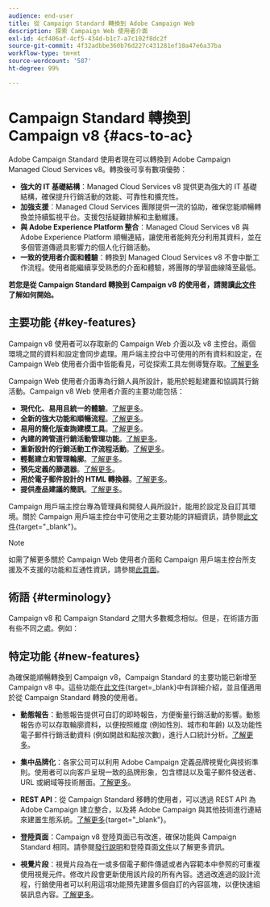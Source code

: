 ```yaml
---
audience: end-user
title: 從 Campaign Standard 轉換到 Adobe Campaign Web
description: 探索 Campaign Web 使用者介面
exl-id: 4cf406af-4cf5-434d-b1c7-a7c102f8dc2f
source-git-commit: 4f32adbbe360b76d227c431281ef10a47e6a37ba
workflow-type: tm+mt
source-wordcount: '587'
ht-degree: 99%

---
```


# Campaign Standard 轉換到 Campaign v8 {#acs-to-ac}

Adobe Campaign Standard 使用者現在可以轉換到 Adobe Campaign Managed Cloud Services v8。轉換後可享有數項優勢：

* **強大的 IT 基礎結構**：Managed Cloud Services v8 提供更為強大的 IT 基礎結構，確保提升行銷活動的效能、可靠性和擴充性。
* **加強支援**：Managed Cloud Services 團隊提供一流的協助，確保您能順暢轉換並持續監視平台。支援包括疑難排解和主動維護。
* **與 Adobe Experience Platform 整合**：Managed Cloud Services v8 與 Adobe Experience Platform 順暢連結，讓使用者能夠充分利用其資料，並在多個管道傳遞具影響力的個人化行銷活動。
* **一致的使用者介面和體驗**：轉換到 Managed Cloud Services v8 不會中斷工作流程。使用者能繼續享受熟悉的介面和體驗，將團隊的學習曲線降至最低。

**若您是從 Campaign Standard 轉換到 Campaign v8 的使用者，請閱讀[此文件](../../adoption/home.md)了解如何開始。**

<!--
As a Campaign Standard user, we now offer you a way to migrate to Adobe Campaign v8. You will benefit from both the new Campaign Web interface and the v8 console.
-->

## 主要功能 {#key-features}

Campaign v8 使用者可以存取新的 Campaign Web 介面以及 v8 主控台。兩個環境之間的資料和設定會同步處理。用戶端主控台中可使用的所有資料和設定，在 Campaign Web 使用者介面中皆能看見，可從探索工具左側導覽存取。[了解更多](../get-started/user-interface.md#user-interface-explorer)

Campaign Web 使用者介面專為行銷人員所設計，能用於輕鬆建置和協調其行銷活動。Campaign v8 Web 使用者介面的主要功能包括：

* **現代化、易用且統一的體驗**。[了解更多](../get-started/connect-to-campaign.md)。
* **全新的強大功能和順暢流程**。[了解更多](../get-started/user-interface.md)。
* **易用的簡化版查詢建模工具**。[了解更多](../query/query-modeler-overview.md)。
* **內建的跨管道行銷活動管理功能**。[了解更多](../msg/gs-messages.md)。
* **重新設計的行銷活動工作流程活動**。[了解更多](../workflows/gs-workflows.md)。
* **輕鬆建立和管理輪廓**。[了解更多](../audience/about-recipients.md)。
* **預先定義的篩選器**。[了解更多](../get-started/predefined-filters.md)。
* **用於電子郵件設計的 HTML 轉換器**。[了解更多](../email/existing-content.md)。
* **提供產品建議的簡訊**。[了解更多](../msg/offers.md)。

Campaign 用戶端主控台專為管理員和開發人員所設計，能用於設定及自訂其環境。關於 Campaign 用戶端主控台中可使用之主要功能的詳細資訊，請參閱[此文件](https://experienceleague.adobe.com/zh-hant/docs/campaign/campaign-v8/new/whats-new){target="_blank"}。

>[!NOTE]
>
>如需了解更多關於 Campaign Web 使用者介面和 Campaign 用戶端主控台所支援及不支援的功能和互通性資訊，請參閱[此頁面](../get-started/capability-matrix.md)。

## 術語 {#terminology}

Campaign v8 和 Campaign Standard 之間大多數概念相似。但是，在術語方面有些不同之處。例如：

<!--
* Profiles are **Recipients** in the console. [Learn more](../audience/gs-audiences-recipients.md).
* Test profiles are **Seed addresses**. [Learn more](../preview-test/test-deliveries.md).
* The delivery preparation is the **Delivery analysis**. [Learn more](../monitor/prepare-send.md).
* Audiences are **Lists**. [Learn more](../audience/gs-audiences-recipients.md).
-->

<!--
* Custom resources are **Schemas**
* Messages are referred to as **Deliveries**
* Roles are configured with **Named Rights**
* Security Groups are **Operator Groups**
* Organizational units are managed through **Folder Permissions**
* Product users are **Operators** in the client console
* Delivery preparation is the **Delivery analysis** in the client console
-->

## 特定功能 {#new-features}

為確保能順暢轉換到 Campaign v8，Campaign Standard 的主要功能已新增至 Campaign v8 中。這些功能在[此文件](https://experienceleague.adobe.com/docs/experience-cloud/campaign/campaign-standard-migration-home.html){target=_blank}中有詳細介紹，並且僅適用於從 Campaign Standard 轉換的使用者。

* **動態報告**：動態報告提供可自訂的即時報告，方便衡量行銷活動的影響。動態報告亦可以存取輪廓資料，以便按照維度 (例如性別、城市和年齡) 以及功能性電子郵件行銷活動資料 (例如開啟和點按次數)，進行人口統計分析。[了解更多](../reporting/dynamic-reporting/get-started-reporting.md)。

* **集中品牌化**：各家公司可以利用 Adobe Campaign 定義品牌視覺化與技術準則。使用者可以向客戶呈現一致的品牌形象，包含標誌以及電子郵件發送者、URL 或網域等技術層面。[了解更多](../administration/branding/branding-gs.md)。

* **REST API**：從 Campaign Standard 移轉的使用者，可以透過 REST API 為 Adobe Campaign 建立整合，以及將 Adobe Campaign 與其他技術進行連結來建置生態系統。[了解更多](https://experienceleague.adobe.com/docs/campaign/campaign-v8/developer/apis/get-started-apis.html){target="_blank"}。

* **登陸頁面**：Campaign v8 登陸頁面已有改進，確保功能與 Campaign Standard 相同。請參閱[發行說明](../rn/release-notes.md#new-24-4)和登陸頁面[文件](../landing-pages/get-started-lp.md)以了解更多資訊。

* **視覺片段**：視覺片段為在一或多個電子郵件傳遞或者內容範本中參照的可重複使用視覺元件。修改片段會更新使用該片段的所有內容。透過改進過的設計流程，行銷使用者可以利用這項功能預先建置多個自訂的內容區塊，以便快速組裝訊息內容。[了解更多](../content/use-visual-fragments.md)。

<!--
* Delivery Alerting: In addition to viewing notifications directly in Campaign, Adobe Campaign also provides an email alerting system to trigger email alerts to users or external stakeholders of important system activities. Create, manage, and receive customizable alerts and dashboards to keep track of delivery successes or failures. Adobe Campaign Delivery Alerting boosts efficiency by keeping all involved Adobe Campaign users in a company automatically informed about the delivery execution status, via email and dashboard. 

* Landing Pages: Landing pages are web forms that can be used to capture information on your audiences, offer subscriptions to a service, display data and grow your database. Landing pages can also be used for acquiring or updating existing profiles, and to set up a double opt-in mechanism, allowing you to protect the platform from wrong or invalid email addresses, or spambots. [Learn more](../landing-pages/get-started-lp.md)
-->